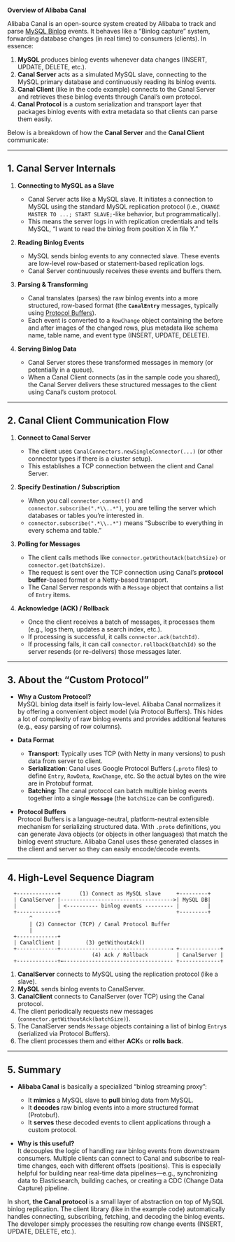 **Overview of Alibaba Canal**

Alibaba Canal is an open-source system created by Alibaba to track and parse [MySQL Binlog](https://dev.mysql.com/doc/internals/en/binlog-event.html) events. It behaves like a “Binlog capture” system, forwarding database changes (in real time) to consumers (clients). In essence:

1. **MySQL** produces binlog events whenever data changes (INSERT, UPDATE, DELETE, etc.).
2. **Canal Server** acts as a simulated MySQL slave, connecting to the MySQL primary database and continuously reading its binlog events.
3. **Canal Client** (like in the code example) connects to the Canal Server and retrieves these binlog events through Canal’s own protocol.
4. **Canal Protocol** is a custom serialization and transport layer that packages binlog events with extra metadata so that clients can parse them easily.

Below is a breakdown of how the **Canal Server** and the **Canal Client** communicate:

---

## 1. Canal Server Internals

1. **Connecting to MySQL as a Slave**  
   - Canal Server acts like a MySQL slave. It initiates a connection to MySQL using the standard MySQL replication protocol (i.e., `CHANGE MASTER TO ...; START SLAVE;`-like behavior, but programmatically).  
   - This means the server logs in with replication credentials and tells MySQL, “I want to read the binlog from position X in file Y.”

2. **Reading Binlog Events**  
   - MySQL sends binlog events to any connected slave. These events are low-level row-based or statement-based replication logs.  
   - Canal Server continuously receives these events and buffers them.

3. **Parsing & Transforming**  
   - Canal translates (parses) the raw binlog events into a more structured, row-based format (the **`CanalEntry`** messages, typically using [Protocol Buffers](https://developers.google.com/protocol-buffers)).  
   - Each event is converted to a `RowChange` object containing the before and after images of the changed rows, plus metadata like schema name, table name, and event type (INSERT, UPDATE, DELETE).

4. **Serving Binlog Data**  
   - Canal Server stores these transformed messages in memory (or potentially in a queue).  
   - When a Canal Client connects (as in the sample code you shared), the Canal Server delivers these structured messages to the client using Canal’s custom protocol.

---

## 2. Canal Client Communication Flow

1. **Connect to Canal Server**  
   - The client uses `CanalConnectors.newSingleConnector(...)` (or other connector types if there is a cluster setup).  
   - This establishes a TCP connection between the client and Canal Server.

2. **Specify Destination / Subscription**  
   - When you call `connector.connect()` and `connector.subscribe(".*\\..*")`, you are telling the server which databases or tables you’re interested in.  
   - `connector.subscribe(".*\\..*")` means “Subscribe to everything in every schema and table.”

3. **Polling for Messages**  
   - The client calls methods like `connector.getWithoutAck(batchSize)` or `connector.get(batchSize)`.  
   - The request is sent over the TCP connection using Canal’s **protocol buffer**-based format or a Netty-based transport.  
   - The Canal Server responds with a `Message` object that contains a list of `Entry` items.

4. **Acknowledge (ACK) / Rollback**  
   - Once the client receives a batch of messages, it processes them (e.g., logs them, updates a search index, etc.).  
   - If processing is successful, it calls `connector.ack(batchId)`.  
   - If processing fails, it can call `connector.rollback(batchId)` so the server resends (or re-delivers) those messages later.

---

## 3. About the “Custom Protocol”

- **Why a Custom Protocol?**  
  MySQL binlog data itself is fairly low-level. Alibaba Canal normalizes it by offering a convenient object model (via Protocol Buffers). This hides a lot of complexity of raw binlog events and provides additional features (e.g., easy parsing of row columns).

- **Data Format**  
  - **Transport**: Typically uses TCP (with Netty in many versions) to push data from server to client.  
  - **Serialization**: Canal uses Google Protocol Buffers (`.proto` files) to define `Entry`, `RowData`, `RowChange`, etc. So the actual bytes on the wire are in Protobuf format.  
  - **Batching**: The canal protocol can batch multiple binlog events together into a single **`Message`** (the `batchSize` can be configured).

- **Protocol Buffers**  
  Protocol Buffers is a language-neutral, platform-neutral extensible mechanism for serializing structured data. With `.proto` definitions, you can generate Java objects (or objects in other languages) that match the binlog event structure. Alibaba Canal uses these generated classes in the client and server so they can easily encode/decode events.

---

## 4. High-Level Sequence Diagram

```
  +-------------+      (1) Connect as MySQL slave     +---------+
  | CanalServer |------------------------------------>| MySQL DB|
  |             | <---------- binlog events --------- |         |
  +-------------+                                     +---------+
       ^               
       | (2) Connector (TCP) / Canal Protocol Buffer  
       |                                              
  +-------------+                                    
  | CanalClient |        (3) getWithoutAck()          
  +-------------+-----------------------------------→ +-------------+
                           (4) Ack / Rollback         | CanalServer |
  +-------------+←----------------------------------- +-------------+
```

1. **CanalServer** connects to MySQL using the replication protocol (like a slave).
2. **MySQL** sends binlog events to CanalServer.
3. **CanalClient** connects to CanalServer (over TCP) using the Canal protocol.
4. The client periodically requests new messages (`connector.getWithoutAck(batchSize)`).
5. The CanalServer sends `Message` objects containing a list of binlog `Entry`s (serialized via Protocol Buffers).
6. The client processes them and either **ACK**s or **rolls back**.

---

## 5. Summary

- **Alibaba Canal** is basically a specialized “binlog streaming proxy”:
  - It **mimics** a MySQL slave to **pull** binlog data from MySQL.
  - It **decodes** raw binlog events into a more structured format (Protobuf).
  - It **serves** these decoded events to client applications through a custom protocol.

- **Why is this useful?**  
  It decouples the logic of handling raw binlog events from downstream consumers. Multiple clients can connect to Canal and subscribe to real-time changes, each with different offsets (positions). This is especially helpful for building near real-time data pipelines—e.g., synchronizing data to Elasticsearch, building caches, or creating a CDC (Change Data Capture) pipeline.

In short, **the Canal protocol** is a small layer of abstraction on top of MySQL binlog replication. The client library (like in the example code) automatically handles connecting, subscribing, fetching, and decoding the binlog events. The developer simply processes the resulting row change events (INSERT, UPDATE, DELETE, etc.).